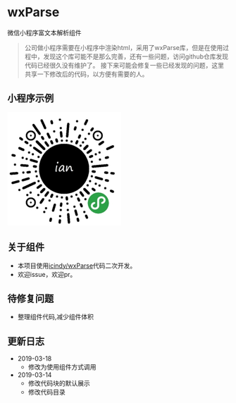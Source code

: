 # wxParse
微信小程序富文本解析组件

> 公司做小程序需要在小程序中渲染html，采用了wxParse库，但是在使用过程中，发现这个库可能不是那么完善，还有一些问题，访问github仓库发现代码已经很久没有维护了。
> 接下来可能会修复一些已经发现的问题，这里共享一下修改后的代码，以方便有需要的人。

## 小程序示例
![微信小程序](./wechat-program.jpg)

## 关于组件
- 本项目使用[icindy/wxParse](https://github.com/icindy/wxParse)代码二次开发。
- 欢迎issue，欢迎pr。

## 待修复问题
- 整理组件代码,减少组件体积

## 更新日志
- 2019-03-18
    - 修改为使用组件方式调用
- 2019-03-14
    - 修改代码块的默认展示
    - 修改代码目录
